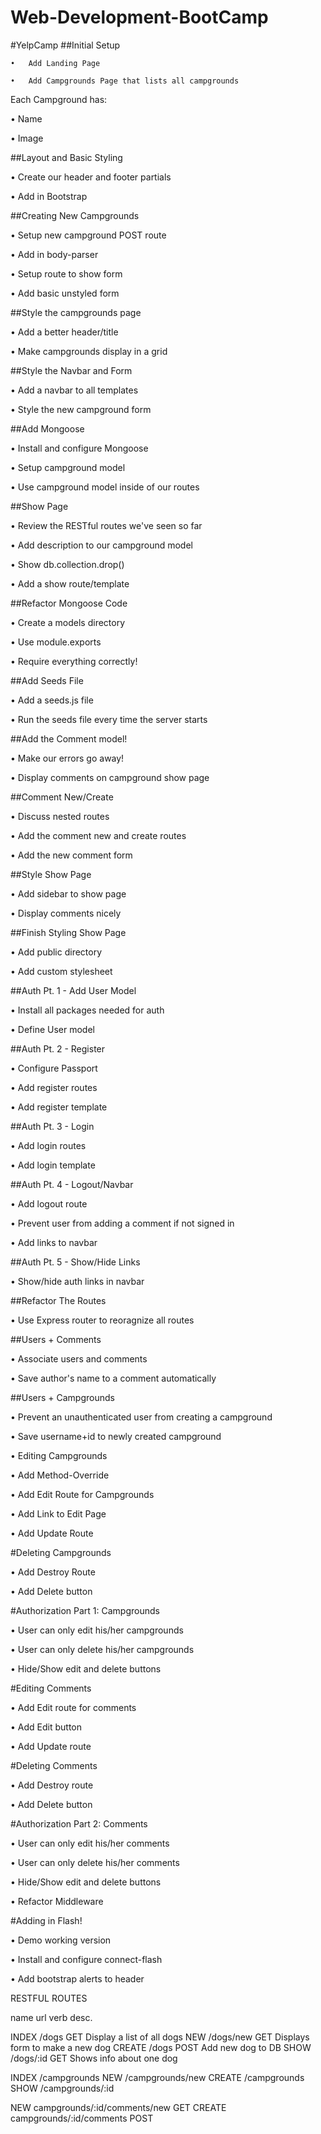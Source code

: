 # Web-Development-BootCamp
#YelpCamp
##Initial Setup

    •	Add Landing Page
    
    •	Add Campgrounds Page that lists all campgrounds

Each Campground has:

  •	Name
  
  •	Image
  
##Layout and Basic Styling

  •	Create our header and footer partials
  
  •	Add in Bootstrap
  
##Creating New Campgrounds

•	Setup new campground POST route

•	Add in body-parser

•	Setup route to show form

•	Add basic unstyled form

##Style the campgrounds page

•	Add a better header/title

•	Make campgrounds display in a grid

##Style the Navbar and Form

•	Add a navbar to all templates

•	Style the new campground form

##Add Mongoose

•	Install and configure Mongoose

•	Setup campground model

•	Use campground model inside of our routes

##Show Page

•	Review the RESTful routes we've seen so far

•	Add description to our campground model

•	Show db.collection.drop()

•	Add a show route/template

##Refactor Mongoose Code

•	Create a models directory

•	Use module.exports

•	Require everything correctly!

##Add Seeds File

•	Add a seeds.js file

•	Run the seeds file every time the server starts

##Add the Comment model!

•	Make our errors go away!

•	Display comments on campground show page

##Comment New/Create

•	Discuss nested routes

•	Add the comment new and create routes

•	Add the new comment form

##Style Show Page

•	Add sidebar to show page

•	Display comments nicely

##Finish Styling Show Page

•	Add public directory

•	Add custom stylesheet

##Auth Pt. 1 - Add User Model

•	Install all packages needed for auth

•	Define User model

##Auth Pt. 2 - Register

•	Configure Passport

•	Add register routes

•	Add register template

##Auth Pt. 3 - Login

•	Add login routes

•	Add login template

##Auth Pt. 4 - Logout/Navbar

•	Add logout route

•	Prevent user from adding a comment if not signed in

•	Add links to navbar

##Auth Pt. 5 - Show/Hide Links

•	Show/hide auth links in navbar

##Refactor The Routes

•	Use Express router to reoragnize all routes

##Users + Comments

•	Associate users and comments

•	Save author's name to a comment automatically

##Users + Campgrounds

•	Prevent an unauthenticated user from creating a campground

•	Save username+id to newly created campground

•	Editing Campgrounds

•	Add Method-Override

•	Add Edit Route for Campgrounds

•	Add Link to Edit Page

•	Add Update Route

#Deleting Campgrounds

•	Add Destroy Route

•	Add Delete button

#Authorization Part 1: Campgrounds

•	User can only edit his/her campgrounds

•	User can only delete his/her campgrounds

•	Hide/Show edit and delete buttons

#Editing Comments

•	Add Edit route for comments

•	Add Edit button

•	Add Update route

#Deleting Comments

•	Add Destroy route

•	Add Delete button

#Authorization Part 2: Comments

•	User can only edit his/her comments

•	User can only delete his/her comments

•	Hide/Show edit and delete buttons

•	Refactor Middleware

#Adding in Flash!

•	Demo working version

•	Install and configure connect-flash

•	Add bootstrap alerts to header

RESTFUL ROUTES

name url verb desc.

INDEX /dogs GET Display a list of all dogs NEW /dogs/new GET Displays form to make a new dog CREATE /dogs POST Add new dog to DB SHOW /dogs/:id GET Shows info about one dog

INDEX /campgrounds NEW /campgrounds/new CREATE /campgrounds SHOW /campgrounds/:id

NEW campgrounds/:id/comments/new GET CREATE campgrounds/:id/comments POST
